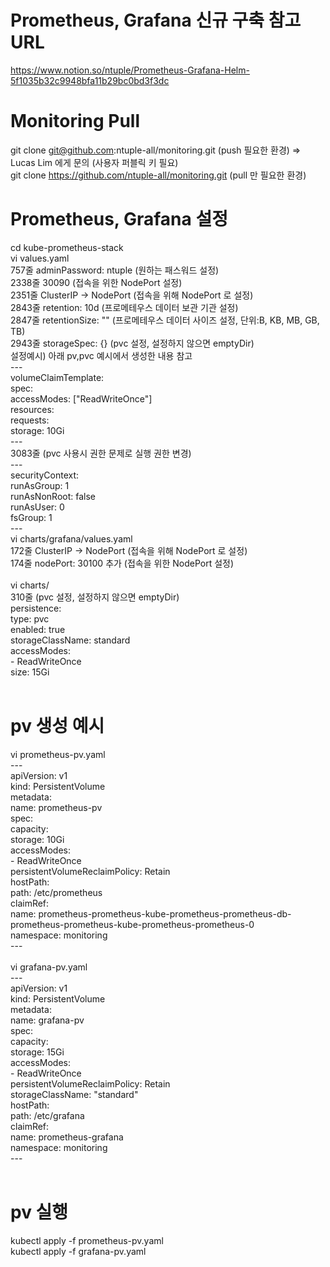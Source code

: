 # Prometheus, Grafana 신규 구축 참고 URL
https://www.notion.so/ntuple/Prometheus-Grafana-Helm-5f1035b32c9948bfa11b29bc0bd3f3dc

# Monitoring Pull
git clone git@github.com:ntuple-all/monitoring.git (push 필요한 환경)
=> Lucas Lim 에게 문의 (사용자 퍼블릭 키 필요)<br/>
git clone https://github.com/ntuple-all/monitoring.git (pull 만 필요한 환경)

# Prometheus, Grafana 설정
cd kube-prometheus-stack<br/>
vi values.yaml<br/>
757줄 adminPassword: ntuple  (원하는 패스워드 설정)<br/>
2338줄 30090                 (접속을 위한 NodePort 설정)<br/>
2351줄 ClusterIP -> NodePort (접속을 위해 NodePort 로 설정)<br/>
2843줄 retention: 10d        (프로메테우스 데이터 보관 기관 설정)<br/>
2847줄 retentionSize: ""     (프로메테우스 데이터 사이즈 설정, 단위:B, KB, MB, GB, TB)<br/>
2943줄 storageSpec: {}       (pvc 설정, 설정하지 않으면 emptyDir)<br/>
설정예시) 아래 pv,pvc 예시에서 생성한 내용 참고<br/>
---<br/>
volumeClaimTemplate:<br/>
  spec:<br/>
    accessModes: ["ReadWriteOnce"]<br/>
    resources:<br/>
      requests:<br/>
        storage: 10Gi<br/>
---<br/>
3083줄                       (pvc 사용시 권한 문제로 실행 권한 변경)<br/>
---<br/>
securityContext:<br/>
  runAsGroup: 1<br/>
  runAsNonRoot: false<br/>
  runAsUser: 0<br/>
  fsGroup: 1<br/>
---<br/>
vi charts/grafana/values.yaml<br/>
172줄 ClusterIP -> NodePort  (접속을 위해 NodePort 로 설정)<br/>
174줄 nodePort: 30100 추가   (접속을 위한 NodePort 설정) <br/>
<br/>
vi charts/<br/>
310줄                        (pvc 설정, 설정하지 않으면 emptyDir)<br/>
persistence:<br/>
   type: pvc<br/>
   enabled: true<br/>
   storageClassName: standard<br/>
   accessModes:<br/>
     - ReadWriteOnce<br/>
   size: 15Gi<br/>
<br/>
# pv 생성 예시<br/>
vi prometheus-pv.yaml<br/>
---<br/>
apiVersion: v1<br/>
kind: PersistentVolume<br/>
metadata:<br/>
  name: prometheus-pv<br/>
spec:<br/>
  capacity:<br/>
    storage: 10Gi<br/>
  accessModes:<br/>
    - ReadWriteOnce<br/>
  persistentVolumeReclaimPolicy: Retain<br/>
  hostPath:<br/>
    path: /etc/prometheus<br/>
  claimRef:<br/>
    name: prometheus-prometheus-kube-prometheus-prometheus-db-prometheus-prometheus-kube-prometheus-prometheus-0<br/>
    namespace: monitoring<br/>
---<br/>
<br/>
vi grafana-pv.yaml<br/>
---<br/>
apiVersion: v1<br/>
kind: PersistentVolume<br/>
metadata:<br/>
  name: grafana-pv<br/>
spec:<br/>
  capacity:<br/>
    storage: 15Gi<br/>
  accessModes:<br/>
    - ReadWriteOnce<br/>
  persistentVolumeReclaimPolicy: Retain<br/>
  storageClassName: "standard"<br/>
  hostPath:<br/>
    path: /etc/grafana<br/>
  claimRef:<br/>
    name: prometheus-grafana<br/>
    namespace: monitoring<br/>
---<br/>
<br/>
# pv 실행<br/>
kubectl apply -f prometheus-pv.yaml<br/>
kubectl apply -f grafana-pv.yaml<br/>
